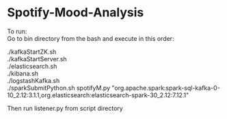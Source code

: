 # Spotify-Mood-Analysis

To run:  
Go to bin directory from the bash and execute in this order:  

./kafkaStartZK.sh  
./kafkaStartServer.sh  
./elasticsearch.sh  
./kibana.sh  
./logstashKafka.sh  
./sparkSubmitPython.sh spotifyM.py "org.apache.spark:spark-sql-kafka-0-10_2.12:3.1.1,org.elasticsearch:elasticsearch-spark-30_2.12:7.12.1"  

Then run listener.py from script directory  
